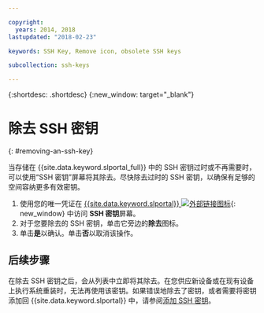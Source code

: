 ```yaml
---

copyright:
  years: 2014, 2018
lastupdated: "2018-02-23"

keywords: SSH Key, Remove icon, obsolete SSH keys

subcollection: ssh-keys

---
```


{:shortdesc: .shortdesc}
{:new_window: target="_blank"}

# 除去 SSH 密钥
{: #removing-an-ssh-key}

当存储在 {{site.data.keyword.slportal_full}} 中的 SSH 密钥过时或不再需要时，可以使用“SSH 密钥”屏幕将其除去。尽快除去过时的 SSH 密钥，以确保有足够的空间容纳更多有效密钥。

1. 使用您的唯一凭证在 [{{site.data.keyword.slportal}} ![外部链接图标](../../icons/launch-glyph.svg "外部链接图标")](https://control.softlayer.com/){: new_window} 中访问 **SSH 密钥**屏幕。
2. 对于您要除去的 SSH 密钥，单击它旁边的**除去**图标。
3. 单击**是**以确认。单击**否**以取消该操作。

## 后续步骤

在除去 SSH 密钥之后，会从列表中立即将其除去。在您供应新设备或在现有设备上执行系统重装时，无法再使用该密钥。如果错误地除去了密钥，或者需要将密钥添加回 {{site.data.keyword.slportal}} 中，请参阅[添加 SSH 密钥](/docs/infrastructure/ssh-keys?topic=ssh-keys-adding-an-ssh-key)。
